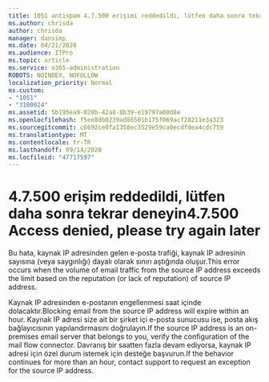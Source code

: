 ```yaml
---
title: 1051 antispam 4.7.500 erişimi reddedildi, lütfen daha sonra tekrar deneyin
ms.author: chrisda
author: chrisda
manager: dansimp
ms.date: 04/21/2020
ms.audience: ITPro
ms.topic: article
ms.service: o365-administration
ROBOTS: NOINDEX, NOFOLLOW
localization_priority: Normal
ms.custom:
- "1051"
- "3100024"
ms.assetid: 5b195ea9-028b-42a8-8b39-e19797a00d8e
ms.openlocfilehash: f5ee8db0239ad86501b175f069acf28211e3a323
ms.sourcegitcommit: c6692ce0fa1358ec3529e59ca0ecdfdea4cdc759
ms.translationtype: MT
ms.contentlocale: tr-TR
ms.lasthandoff: 09/14/2020
ms.locfileid: "47717597"
---
```

# <a name="47500-access-denied-please-try-again-later"></a><span data-ttu-id="ccb73-102">4.7.500 erişim reddedildi, lütfen daha sonra tekrar deneyin</span><span class="sxs-lookup"><span data-stu-id="ccb73-102">4.7.500 Access denied, please try again later</span></span>

<span data-ttu-id="ccb73-103">Bu hata, kaynak IP adresinden gelen e-posta trafiği, kaynak IP adresinin sayısına (veya saygınlığı) dayalı olarak sınırı aştığında oluşur.</span><span class="sxs-lookup"><span data-stu-id="ccb73-103">This error occurs when the volume of email traffic from the source IP address exceeds the limit based on the reputation (or lack of reputation) of source IP address.</span></span>

<span data-ttu-id="ccb73-104">Kaynak IP adresinden e-postanın engellenmesi saat içinde dolacaktır.</span><span class="sxs-lookup"><span data-stu-id="ccb73-104">Blocking email from the source IP address will expire within an hour.</span></span> <span data-ttu-id="ccb73-105">Kaynak IP adresi size ait bir şirket içi e-posta sunucusu ise, posta akış bağlayıcısının yapılandırmasını doğrulayın.</span><span class="sxs-lookup"><span data-stu-id="ccb73-105">If the source IP address is an on-premises email server that belongs to you, verify the configuration of the mail flow connector.</span></span> <span data-ttu-id="ccb73-106">Davranış bir saatten fazla devam ediyorsa, kaynak IP adresi için özel durum istemek için desteğe başvurun.</span><span class="sxs-lookup"><span data-stu-id="ccb73-106">If the behavior continues for more than an hour, contact support to request an exception for the source IP address.</span></span>
